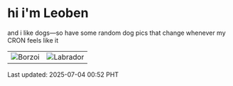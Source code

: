# hi i'm Leoben

and i like dogs—so have some random dog pics that change whenever my CRON feels like it

|  |  |
|--------|----------|
| ![Borzoi](https://random-dog-vercel.vercel.app/api/random-borzoi?v=1751561534) | ![Labrador](https://random-dog-vercel.vercel.app/api/random-labrador?v=1751561534) |

Last updated: 2025-07-04 00:52 PHT
